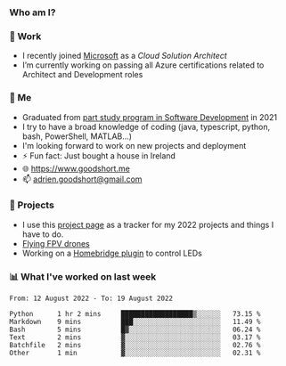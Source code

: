 ### Who am I?

<!--
**goodshort/goodshort** is a ✨ _special_ ✨ repository because its `README.md` (this file) appears on your GitHub profile.
-->
### 💼 Work
- I recently joined [Microsoft](https://www.microsoft.com/) as a _Cloud Solution Architect_
- I’m currently working on passing all Azure certifications related to Architect and Development roles

### 🌱 Me
- Graduated from [part study program in Software Development](https://www.goodshort.me/who-am-i/studies#higher-diploma-in-software-development) in 2021
- I try to have a broad knowledge of coding (java, typescript, python, bash, PowerShell, MATLAB...)
- I'm looking forward to work on new projects and deployment
- ⚡ Fun fact: Just bought a house in Ireland
- 🌐 https://www.goodshort.me
- 📫 adrien.goodshort@gmail.com

### 🚧 Projects

- I use this [project page](https://github.com/users/goodshort/projects/2) as a tracker for my 2022 projects and things I have to do.
- [Flying FPV drones](https://www.youtube.com/watch?v=PdOF5c4RF18&list=PLhU-As_kQhM6L6iwidza6sSdfxEybA7VZ)
- Working on a [Homebridge plugin](https://github.com/goodshort/homebridge-wled-preset) to control LEDs

### 📊 What I've worked on last week

<!--START_SECTION:waka-->

```text
From: 12 August 2022 - To: 19 August 2022

Python      1 hr 2 mins     ██████████████████▒░░░░░░   73.15 %
Markdown    9 mins          ███░░░░░░░░░░░░░░░░░░░░░░   11.49 %
Bash        5 mins          █▓░░░░░░░░░░░░░░░░░░░░░░░   06.24 %
Text        2 mins          ▓░░░░░░░░░░░░░░░░░░░░░░░░   03.17 %
Batchfile   2 mins          ▓░░░░░░░░░░░░░░░░░░░░░░░░   02.76 %
Other       1 min           ▓░░░░░░░░░░░░░░░░░░░░░░░░   02.31 %
```

<!--END_SECTION:waka-->
